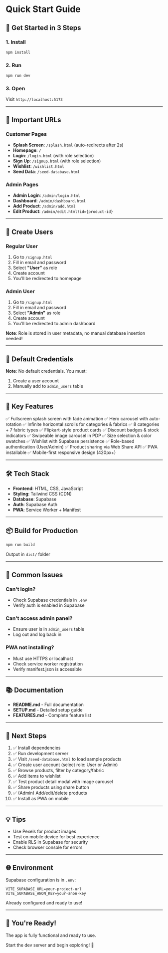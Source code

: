 # Quick Start Guide

## 🚀 Get Started in 3 Steps

### 1. Install
```bash
npm install
```

### 2. Run
```bash
npm run dev
```

### 3. Open
Visit `http://localhost:5173`

---

## 📍 Important URLs

### Customer Pages
- **Splash Screen**: `/splash.html` (auto-redirects after 2s)
- **Homepage**: `/`
- **Login**: `/login.html` (with role selection)
- **Sign Up**: `/signup.html` (with role selection)
- **Wishlist**: `/wishlist.html`
- **Seed Data**: `/seed-database.html`

### Admin Pages
- **Admin Login**: `/admin/login.html`
- **Dashboard**: `/admin/dashboard.html`
- **Add Product**: `/admin/add.html`
- **Edit Product**: `/admin/edit.html?id={product-id}`

---

## 👤 Create Users

### Regular User
1. Go to `/signup.html`
2. Fill in email and password
3. Select **"User"** as role
4. Create account
5. You'll be redirected to homepage

### Admin User
1. Go to `/signup.html`
2. Fill in email and password
3. Select **"Admin"** as role
4. Create account
5. You'll be redirected to admin dashboard

**Note**: Role is stored in user metadata, no manual database insertion needed!

---

## 🔑 Default Credentials

**Note**: No default credentials. You must:
1. Create a user account
2. Manually add to `admin_users` table

---

## 🎨 Key Features

✅ Fullscreen splash screen with fade animation
✅ Hero carousel with auto-rotation
✅ Infinite horizontal scrolls for categories & fabrics
✅ 8 categories + 7 fabric types
✅ Flipkart-style product cards
✅ Discount badges & stock indicators
✅ Swipeable image carousel in PDP
✅ Size selection & color swatches
✅ Wishlist with Supabase persistence
✅ Role-based authentication (User/Admin)
✅ Product sharing via Web Share API
✅ PWA installable
✅ Mobile-first responsive design (420px+)

---

## 🛠️ Tech Stack

- **Frontend**: HTML, CSS, JavaScript
- **Styling**: Tailwind CSS (CDN)
- **Database**: Supabase
- **Auth**: Supabase Auth
- **PWA**: Service Worker + Manifest

---

## 📦 Build for Production

```bash
npm run build
```

Output in `dist/` folder

---

## 🐛 Common Issues

### Can't login?
- Check Supabase credentials in `.env`
- Verify auth is enabled in Supabase

### Can't access admin panel?
- Ensure user is in `admin_users` table
- Log out and log back in

### PWA not installing?
- Must use HTTPS or localhost
- Check service worker registration
- Verify manifest.json is accessible

---

## 📚 Documentation

- **README.md** - Full documentation
- **SETUP.md** - Detailed setup guide
- **FEATURES.md** - Complete feature list

---

## 🎯 Next Steps

1. ✅ Install dependencies
2. ✅ Run development server
3. ✅ Visit `/seed-database.html` to load sample products
4. ✅ Create user account (select role: User or Admin)
5. ✅ Browse products, filter by category/fabric
6. ✅ Add items to wishlist
7. ✅ Test product detail modal with image carousel
8. ✅ Share products using share button
9. ✅ (Admin) Add/edit/delete products
10. ✅ Install as PWA on mobile

---

## 💡 Tips

- Use Pexels for product images
- Test on mobile device for best experience
- Enable RLS in Supabase for security
- Check browser console for errors

---

## 🌐 Environment

Supabase configuration is in `.env`:
```
VITE_SUPABASE_URL=your-project-url
VITE_SUPABASE_ANON_KEY=your-anon-key
```

Already configured and ready to use!

---

## 🎉 You're Ready!

The app is fully functional and ready to use.

Start the dev server and begin exploring! 🚀
